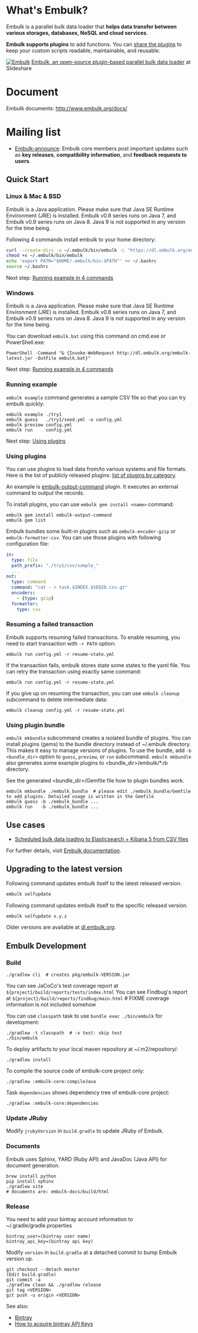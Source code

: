 # What's Embulk?

Embulk is a parallel bulk data loader that **helps data transfer between various storages, databases, NoSQL and cloud services**.

**Embulk supports plugins** to add functions. You can [share the plugins](http://www.embulk.org/plugins/) to keep your custom scripts readable, maintainable, and reusable.

[![Embulk](https://gist.githubusercontent.com/frsyuki/f322a77ee2766a508ba9/raw/e8539b6b4fda1b3357e8c79d3966aa8148dbdbd3/embulk-overview.png)](http://www.slideshare.net/frsyuki/embuk-making-data-integration-works-relaxed/12)
[Embulk, an open-source plugin-based parallel bulk data loader](http://www.slideshare.net/frsyuki/embuk-making-data-integration-works-relaxed) at Slideshare

# Document

Embulk documents: http://www.embulk.org/docs/

# Mailing list

* [Embulk-announce](https://groups.google.com/forum/#!forum/embulk-announce): Embulk core members post important updates such as **key releases**, **compatibility information**, and **feedback requests to users**.

## Quick Start

### Linux & Mac & BSD

Embulk is a Java application. Please make sure that Java SE Runtime Environment (JRE) is installed. Embulk v0.8 series runs on Java 7, and Embulk v0.9 series runs on Java 8. Java 9 is not supported in any version for the time being.

Following 4 commands install embulk to your home directory:

```sh
curl --create-dirs -o ~/.embulk/bin/embulk -L "https://dl.embulk.org/embulk-latest.jar"
chmod +x ~/.embulk/bin/embulk
echo 'export PATH="$HOME/.embulk/bin:$PATH"' >> ~/.bashrc
source ~/.bashrc
```

Next step: [Running example in 4 commands](#running-example)

### Windows

Embulk is a Java application. Please make sure that Java SE Runtime Environment (JRE) is installed. Embulk v0.8 series runs on Java 7, and Embulk v0.9 series runs on Java 8. Java 9 is not supported in any version for the time being.

You can download `embulk.bat` using this command on cmd.exe or PowerShell.exe:

```
PowerShell -Command "& {Invoke-WebRequest http://dl.embulk.org/embulk-latest.jar -OutFile embulk.bat}"
```

Next step: [Running example in 4 commands](#running-example)

### Running example

`embulk example` command generates a sample CSV file so that you can try embulk quickly:

```
embulk example ./try1
embulk guess   ./try1/seed.yml -o config.yml
embulk preview config.yml
embulk run     config.yml
```

Next step: [Using plugins](#using-plugins)

### Using plugins

You can use plugins to load data from/to various systems and file formats. Here is the list of publicly released plugins: [list of plugins by category](http://www.embulk.org/plugins/).

An example is [embulk-output-command](https://github.com/embulk/embulk-output-command) plugin. It executes an external command to output the records.

To install plugins, you can use `embulk gem install <name>` command:

```
embulk gem install embulk-output-command
embulk gem list
```

Embulk bundles some built-in plugins such as `embulk-encoder-gzip` or `embulk-formatter-csv`. You can use those plugins with following configuration file:

```yaml
in:
  type: file
  path_prefix: "./try1/csv/sample_"
  ...
out:
  type: command
  command: "cat - > task.$INDEX.$SEQID.csv.gz"
  encoders:
    - {type: gzip}
  formatter:
    type: csv
```

### Resuming a failed transaction

Embulk supports resuming failed transactions.
To enable resuming, you need to start transaction with `-r PATH` option:

```
embulk run config.yml -r resume-state.yml
```

If the transaction fails, embulk stores state some states to the yaml file. You can retry the transaction using exactly same command:

```
embulk run config.yml -r resume-state.yml
```

If you give up on resuming the transaction, you can use `embulk cleanup` subcommand to delete intermediate data:

```
embulk cleanup config.yml -r resume-state.yml
```

### Using plugin bundle

`embulk mkbundle` subcommand creates a isolated bundle of plugins. You can install plugins (gems) to the bundle directory instead of ~/.embulk directory. This makes it easy to manage versions of plugins.
To use the bundle, add `-b <bundle_dir>` option to `guess`, `preview`, or `run` subcommand. `embulk mkbundle` also generates some example plugins to \<bundle_dir>/embulk/\*.rb directory.

See the generated \<bundle_dir>/Gemfile file how to plugin bundles work.

```
embulk mkbundle ./embulk_bundle  # please edit ./embulk_bundle/Gemfile to add plugins. Detailed usage is written in the Gemfile
embulk guess -b ./embulk_bundle ...
embulk run   -b ./embulk_bundle ...
```

## Use cases

* [Scheduled bulk data loading to Elasticsearch + Kibana 5 from CSV files](http://www.embulk.org/docs/recipe/scheduled-csv-load-to-elasticsearch-kibana5.html)

For further details, visit [Embulk documentation](http://www.embulk.org/docs/).

## Upgrading to the latest version

Following command updates embulk itself to the latest released version.

```sh
embulk selfupdate
```

Following command updates embulk itself to the specific released version.

```sh
embulk selfupdate x.y.z
```

Older versions are available at [dl.embulk.org](http://dl.embulk.org).


## Embulk Development

### Build

```
./gradlew cli  # creates pkg/embulk-VERSION.jar
```

You can see JaCoCo's test coverage report at `${project}/build/reports/tests/index.html`
You can see Findbug's report at `${project}/build/reports/findbug/main.html`  # FIXME coverage information is not included somehow

You can use `classpath` task to use `bundle exec ./bin/embulk` for development:

```
./gradlew -t classpath  # -x test: skip test
./bin/embulk
```

To deploy artifacts to your local maven repository at ~/.m2/repository/:

```
./gradlew install
```

To compile the source code of embulk-core project only:

```
./gradlew :embulk-core:compileJava
```

Task `dependencies` shows dependency tree of embulk-core project:

```
./gradlew :embulk-core:dependencies
```

### Update JRuby

Modify `jrubyVersion` in `build.gradle` to update JRuby of Embulk.

### Documents

Embulk uses Sphinx, YARD (Ruby API) and JavaDoc (Java API) for document generation.

```
brew install python
pip install sphinx
./gradlew site
# documents are: embulk-docs/build/html
```

### Release

You need to add your bintray account information to ~/.gradle/gradle.properties

```
bintray_user=(bintray user name)
bintray_api_key=(bintray api key)
```

Modify `version` in `build.gradle` at a detached commit to bump Embulk version up.

```
git checkout --detach master
(Edit build.gradle)
git commit -a
./gradlew clean && ./gradlew release
git tag <VERSION>
git push -u origin <VERSION>
```

See also:
* [Bintray](https://bintray.com)
* [How to acquire bintray API Keys](https://bintray.com/docs/usermanual/interacting/interacting_editingyouruserprofile.html#anchorAPIKEY)
